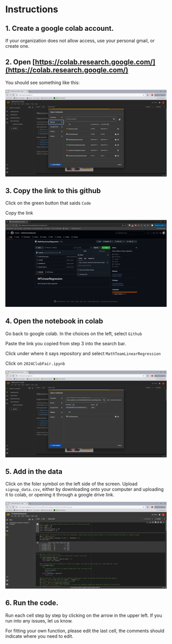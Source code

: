 # Instructions
## 1. Create a google colab account. 
If your organization does not allow access, use your personal gmail, or create one.
## 2. Open [https://colab.research.google.com/](https://colab.research.google.com/)
You should see something like this:

![Colab](https://github.com/Hufamily/MathTeamLinearRegression/blob/8a4afc225d26e0579b64c6884d2fc158b084ce7f/images/Colab.png)

## 3. Copy the link to this github
Click on the green button that saids ```Code```

Copy the link

![Github](https://github.com/Hufamily/MathTeamLinearRegression/blob/8a4afc225d26e0579b64c6884d2fc158b084ce7f/images/Github.png)

## 4. Open the notebook in colab
Go back to google colab. In the choices on the left, select ```Github```

Paste the link you copied from step 3 into the search bar.

Click under where it says repository and select ```MathTeamLinearRegression```

Click on ```2024ClubFair.ipynb```

![G2C](https://github.com/Hufamily/MathTeamLinearRegression/blob/8a4afc225d26e0579b64c6884d2fc158b084ce7f/images/GtoC.png)

## 5. Add in the data
Click on the foler symbol on the left side of the screen. Upload ```signup_data.csv```, either by downloading onto your computer and uploading it to colab, or opening it through a google drive link.

![Files](https://github.com/Hufamily/MathTeamLinearRegression/blob/8a4afc225d26e0579b64c6884d2fc158b084ce7f/images/OpenFiles.png)

## 6. Run the code. 
Run each cell step by step by clicking on the arrow in the upper left. If you run into any issues, let us know.

For fitting your own function, please edit the last cell, the comments should indicate where you need to edit.
